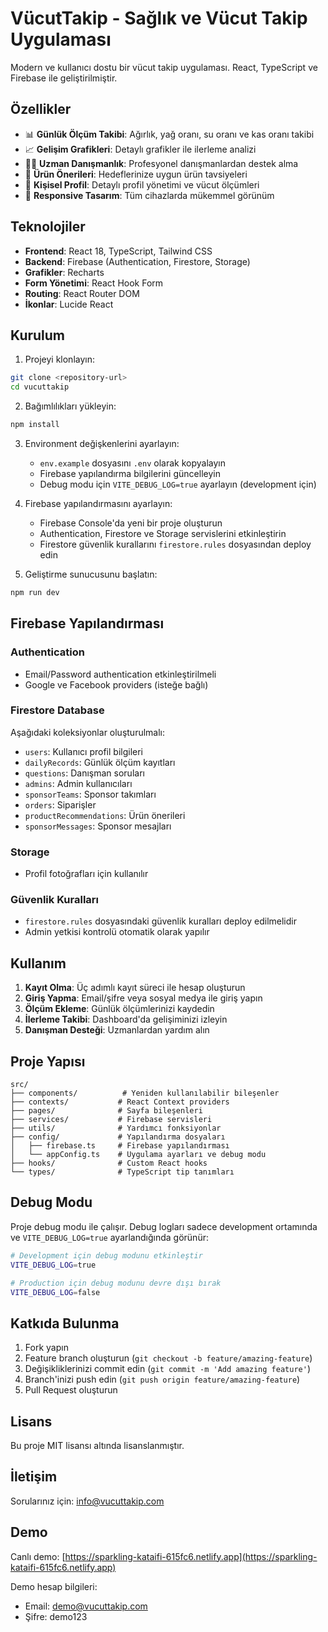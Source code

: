 # VücutTakip - Sağlık ve Vücut Takip Uygulaması

Modern ve kullanıcı dostu bir vücut takip uygulaması. React, TypeScript ve Firebase ile geliştirilmiştir.

## Özellikler

- 📊 **Günlük Ölçüm Takibi**: Ağırlık, yağ oranı, su oranı ve kas oranı takibi
- 📈 **Gelişim Grafikleri**: Detaylı grafikler ile ilerleme analizi
- 👨‍⚕️ **Uzman Danışmanlık**: Profesyonel danışmanlardan destek alma
- 🛒 **Ürün Önerileri**: Hedeflerinize uygun ürün tavsiyeleri
- 👤 **Kişisel Profil**: Detaylı profil yönetimi ve vücut ölçümleri
- 📱 **Responsive Tasarım**: Tüm cihazlarda mükemmel görünüm

## Teknolojiler

- **Frontend**: React 18, TypeScript, Tailwind CSS
- **Backend**: Firebase (Authentication, Firestore, Storage)
- **Grafikler**: Recharts
- **Form Yönetimi**: React Hook Form
- **Routing**: React Router DOM
- **İkonlar**: Lucide React

## Kurulum

1. Projeyi klonlayın:
```bash
git clone <repository-url>
cd vucuttakip
```

2. Bağımlılıkları yükleyin:
```bash
npm install
```

3. Environment değişkenlerini ayarlayın:
   - `env.example` dosyasını `.env` olarak kopyalayın
   - Firebase yapılandırma bilgilerini güncelleyin
   - Debug modu için `VITE_DEBUG_LOG=true` ayarlayın (development için)

4. Firebase yapılandırmasını ayarlayın:
   - Firebase Console'da yeni bir proje oluşturun
   - Authentication, Firestore ve Storage servislerini etkinleştirin
   - Firestore güvenlik kurallarını `firestore.rules` dosyasından deploy edin

5. Geliştirme sunucusunu başlatın:
```bash
npm run dev
```

## Firebase Yapılandırması

### Authentication
- Email/Password authentication etkinleştirilmeli
- Google ve Facebook providers (isteğe bağlı)

### Firestore Database
Aşağıdaki koleksiyonlar oluşturulmalı:
- `users`: Kullanıcı profil bilgileri
- `dailyRecords`: Günlük ölçüm kayıtları
- `questions`: Danışman soruları
- `admins`: Admin kullanıcıları
- `sponsorTeams`: Sponsor takımları
- `orders`: Siparişler
- `productRecommendations`: Ürün önerileri
- `sponsorMessages`: Sponsor mesajları

### Storage
- Profil fotoğrafları için kullanılır

### Güvenlik Kuralları
- `firestore.rules` dosyasındaki güvenlik kuralları deploy edilmelidir
- Admin yetkisi kontrolü otomatik olarak yapılır

## Kullanım

1. **Kayıt Olma**: Üç adımlı kayıt süreci ile hesap oluşturun
2. **Giriş Yapma**: Email/şifre veya sosyal medya ile giriş yapın
3. **Ölçüm Ekleme**: Günlük ölçümlerinizi kaydedin
4. **İlerleme Takibi**: Dashboard'da gelişiminizi izleyin
5. **Danışman Desteği**: Uzmanlardan yardım alın

## Proje Yapısı

```
src/
├── components/          # Yeniden kullanılabilir bileşenler
├── contexts/           # React Context providers
├── pages/              # Sayfa bileşenleri
├── services/           # Firebase servisleri
├── utils/              # Yardımcı fonksiyonlar
├── config/             # Yapılandırma dosyaları
│   ├── firebase.ts     # Firebase yapılandırması
│   └── appConfig.ts    # Uygulama ayarları ve debug modu
├── hooks/              # Custom React hooks
└── types/              # TypeScript tip tanımları
```

## Debug Modu

Proje debug modu ile çalışır. Debug logları sadece development ortamında ve `VITE_DEBUG_LOG=true` ayarlandığında görünür:

```bash
# Development için debug modunu etkinleştir
VITE_DEBUG_LOG=true

# Production için debug modunu devre dışı bırak
VITE_DEBUG_LOG=false
```

## Katkıda Bulunma

1. Fork yapın
2. Feature branch oluşturun (`git checkout -b feature/amazing-feature`)
3. Değişikliklerinizi commit edin (`git commit -m 'Add amazing feature'`)
4. Branch'inizi push edin (`git push origin feature/amazing-feature`)
5. Pull Request oluşturun

## Lisans

Bu proje MIT lisansı altında lisanslanmıştır.

## İletişim

Sorularınız için: info@vucuttakip.com

## Demo

Canlı demo: [https://sparkling-kataifi-615fc6.netlify.app](https://sparkling-kataifi-615fc6.netlify.app)

Demo hesap bilgileri:
- Email: demo@vucuttakip.com
- Şifre: demo123